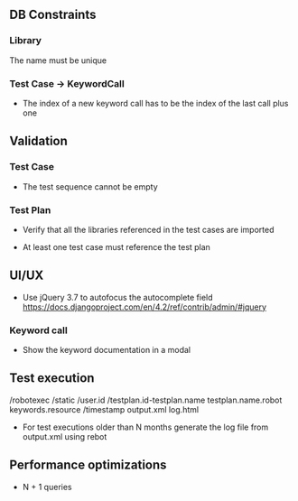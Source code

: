 ## DB Constraints

### Library

The name must be unique

### Test Case -> KeywordCall

- The index of a new keyword call has to be the index of the last call plus one


## Validation

### Test Case

- The test sequence cannot be empty


### Test Plan

- Verify that all the libraries referenced in the test cases are imported

- At least one test case must reference the test plan


## UI/UX

- Use jQuery 3.7 to autofocus the autocomplete field
  https://docs.djangoproject.com/en/4.2/ref/contrib/admin/#jquery


### Keyword call

- Show the keyword documentation in a modal


## Test execution

/robotexec
  /static
    /user.id
      /testplan.id-testplan.name
        testplan.name.robot
        keywords.resource
        /timestamp
          output.xml
          log.html


- For test executions older than N months generate the log file from output.xml using rebot


## Performance optimizations

- N + 1 queries
